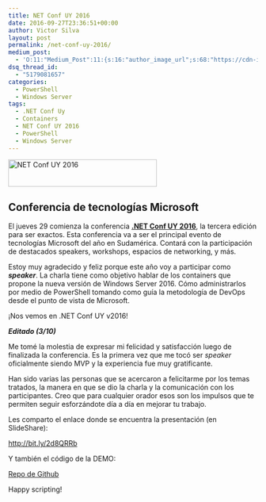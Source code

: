 ```yaml
---
title: NET Conf UY 2016
date: 2016-09-27T23:36:51+00:00
author: Victor Silva
layout: post
permalink: /net-conf-uy-2016/
medium_post:
  - 'O:11:"Medium_Post":11:{s:16:"author_image_url";s:68:"https://cdn-images-1.medium.com/fit/c/200/200/0*Sz3Js055VwE6KyPu.jpg";s:10:"author_url";s:33:"https://medium.com/@vmsilvamolina";s:11:"byline_name";N;s:12:"byline_email";N;s:10:"cross_link";s:2:"no";s:2:"id";s:12:"24c4b3e9d7b3";s:21:"follower_notification";s:3:"yes";s:7:"license";s:19:"all-rights-reserved";s:14:"publication_id";s:2:"-1";s:6:"status";s:6:"public";s:3:"url";s:63:"https://medium.com/@vmsilvamolina/net-conf-uy-2016-24c4b3e9d7b3";}'
dsq_thread_id:
  - "5179081657"
categories:
  - PowerShell
  - Windows Server
tags:
  - .NET Conf Uy
  - Containers
  - NET Conf UY 2016
  - PowerShell
  - Windows Server
---
```

[<img src="http://blog.victorsilva.com.uy/wp-content/uploads/2016/09/NetConfUY16-300x55.png" alt="NET Conf UY 2016" width="300" height="55" class="aligncenter size-medium wp-image-1253" srcset="http://blog.victorsilva.com.uy/wp-content/uploads/2016/09/NetConfUY16-300x55.png 300w, http://blog.victorsilva.com.uy/wp-content/uploads/2016/09/NetConfUY16-768x140.png 768w, http://blog.victorsilva.com.uy/wp-content/uploads/2016/09/NetConfUY16-1024x187.png 1024w" sizes="(max-width: 300px) 100vw, 300px" />](http://blog.victorsilva.com.uy/wp-content/uploads/2016/09/NetConfUY16.png)

## Conferencia de tecnologías Microsoft

El jueves 29 comienza la conferencia **[.NET Conf UY 2016](http://netconf.uy/)**, la tercera edición para ser exactos. Esta conferencia va a ser el principal evento de tecnologías Microsoft del año en Sudamérica. Contará con la participación de destacados speakers, workshops, espacios de networking, y más.

Estoy muy agradecido y feliz porque este año voy a participar como **_speaker_**. La charla tiene como objetivo hablar de los containers que propone la nueva versión de Windows Server 2016. Cómo administrarlos por medio de PowerShell tomando como guía la metodología de DevOps desde el punto de vista de Microsoft.

¡Nos vemos en .NET Conf UY v2016!

**_Editado (3/10)_**

Me tomé la molestia de expresar mi felicidad y satisfacción luego de finalizada la conferencia. Es la primera vez que me tocó ser _speaker_ oficialmente siendo MVP y la experiencia fue muy gratificante.

Han sido varias las personas que se acercaron a felicitarme por los temas tratados, la manera en que se dio la charla y la comunicación con los participantes. Creo que para cualquier orador esos son los impulsos que te permiten seguir esforzándote día a día en mejorar tu trabajo.

Les comparto el enlace donde se encuentra la presentación (en SlideShare):

<http://bit.ly/2d8QRRb>

Y también el código de la DEMO:

[Repo de Github](https://github.com/vmsilvamolina/PowerShell/tree/master/NET%20Conf%20UY%202016)

Happy scripting!